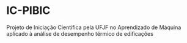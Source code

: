 # IC-PIBIC
Projeto de Iniciação Científica pela UFJF no Aprendizado de Máquina aplicado à análise de desempenho térmico de edificações
